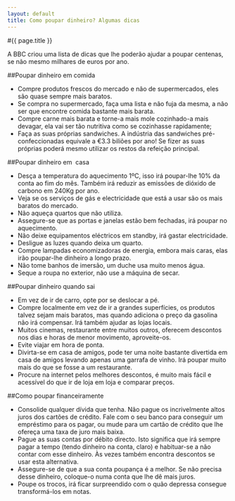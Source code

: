 ```yaml
---
layout: default
title: Como poupar dinheiro? Algumas dicas
---
```


#{{ page.title }}

A BBC criou uma lista de dicas que lhe poderão ajudar a poupar centenas, se não mesmo milhares de euros por ano.

##Poupar dinheiro em comida

* Compre produtos frescos do mercado e não de supermercados, eles são quase sempre mais baratos.
* Se compra no supermercado, faça uma lista e não fuja da mesma, a não ser que encontre comida bastante mais barata.
* Compre carne mais barata e torne-a mais mole cozinhado-a mais devagar, ela vai ser tão nutritiva como se cozinhasse rapidamente;
* Faça as suas próprias sandwiches. A indústria das sandwiches pré-confeccionadas equivale a €3.3 biliões por ano! Se fizer as suas próprias poderá mesmo utilizar os restos da refeição principal.


##Poupar dinheiro em  casa

* Desça a temperatura do aquecimento 1ºC, isso irá poupar-lhe 10% da conta ao fim do mês. Também irá reduzir as emissões de dióxido de carbono em 240Kg por ano.
* Veja se os serviços de gás e electricidade que está a usar são os mais baratos do mercado.
* Não aqueça quartos que não utiliza.
* Assegure-se que as portas e janelas estão bem fechadas, irá poupar no aquecimento.
* Não deixe equipamentos eléctricos em standby, irá gastar electricidade.
* Desligue as luzes quando deixa um quarto.
* Compre lampadas economizadoras de energia, embora mais caras, elas irão poupar-lhe dinheiro a longo prazo.
* Não tome banhos de imersão, um duche usa muito menos água.
* Seque a roupa no exterior, não use a máquina de secar.

##Poupar dinheiro quando sai

* Em vez de ir de carro, opte por se deslocar a pé.
* Compre localmente em vez de ir a grandes superfícies, os produtos talvez sejam mais baratos, mas quando adiciona o preço da gasolina não irá compensar. Irá também ajudar as lojas locais.
* Muitos cinemas, restaurante entre muitos outros, oferecem descontos nos dias e horas de menor movimento, aproveite-os.
* Evite viajar em hora de ponta.
* Divirta-se em casa de amigos, pode ter uma noite bastante divertida em casa de amigos levando apenas uma garrafa de vinho. Irá poupar muito mais do que se fosse a um restaurante.
* Procure na internet pelos melhores descontos, é muito mais fácil e acessível do que ir de loja em loja e comparar preços.

##Como poupar financeiramente

* Consolide qualquer dívida que tenha. Não pague os incrivelmente altos juros dos cartões de crédito. Fale com o seu banco para conseguir um empréstimo para os pagar, ou mude para um cartão de crédito que lhe ofereça uma taxa de juro mais baixa.
* Pague as suas contas por débito directo. Isto significa que irá sempre pagar a tempo (tendo dinheiro na conta, claro) e habituar-se a não contar com esse dinheiro. Às vezes também encontra descontos se usar esta alternativa.
* Assegure-se de que a sua conta poupança é a melhor. Se não precisa desse dinheiro, coloque-o numa conta que lhe dê mais juros.
* Poupe os trocos, irá ficar surpreendido com o quão depressa consegue transformá-los em notas.
